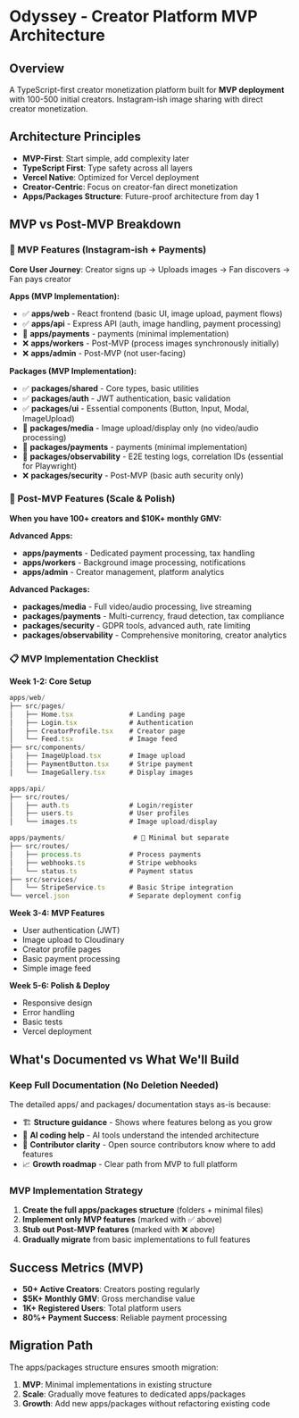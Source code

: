 # Odyssey - Creator Platform MVP Architecture

## Overview
A TypeScript-first creator monetization platform built for **MVP deployment** with 100-500 initial creators. Instagram-ish image sharing with direct creator monetization.

## Architecture Principles
- **MVP-First**: Start simple, add complexity later
- **TypeScript First**: Type safety across all layers
- **Vercel Native**: Optimized for Vercel deployment
- **Creator-Centric**: Focus on creator-fan direct monetization
- **Apps/Packages Structure**: Future-proof architecture from day 1

## MVP vs Post-MVP Breakdown

### 🎯 MVP Features (Instagram-ish + Payments)
**Core User Journey**: Creator signs up → Uploads images → Fan discovers → Fan pays creator

**Apps (MVP Implementation):**
- ✅ **apps/web** - React frontend (basic UI, image upload, payment flows)
- ✅ **apps/api** - Express API (auth, image handling, payment processing)
- 🔄 **apps/payments** - payments (minimal implementation)
- ❌ **apps/workers** - Post-MVP (process images synchronously initially)
- ❌ **apps/admin** - Post-MVP (not user-facing)

**Packages (MVP Implementation):**
- ✅ **packages/shared** - Core types, basic utilities
- ✅ **packages/auth** - JWT authentication, basic validation
- ✅ **packages/ui** - Essential components (Button, Input, Modal, ImageUpload)
- 🔄 **packages/media** - Image upload/display only (no video/audio processing)
- 🔄 **packages/payments** - payments (minimal implementation)
- 🔄 **packages/observability** - E2E testing logs, correlation IDs (essential for Playwright)
- ❌ **packages/security** - Post-MVP (basic auth security only)

### 🚀 Post-MVP Features (Scale & Polish)
**When you have 100+ creators and $10K+ monthly GMV:**

**Advanced Apps:**
- **apps/payments** - Dedicated payment processing, tax handling
- **apps/workers** - Background image processing, notifications
- **apps/admin** - Creator management, platform analytics

**Advanced Packages:**
- **packages/media** - Full video/audio processing, live streaming
- **packages/payments** - Multi-currency, fraud detection, tax compliance
- **packages/security** - GDPR tools, advanced auth, rate limiting
- **packages/observability** - Comprehensive monitoring, creator analytics

### 📋 MVP Implementation Checklist

**Week 1-2: Core Setup**
```typescript
apps/web/
├── src/pages/
│   ├── Home.tsx              # Landing page
│   ├── Login.tsx             # Authentication
│   ├── CreatorProfile.tsx    # Creator page
│   └── Feed.tsx              # Image feed
├── src/components/
│   ├── ImageUpload.tsx       # Image upload
│   ├── PaymentButton.tsx     # Stripe payment
│   └── ImageGallery.tsx      # Display images

apps/api/
├── src/routes/
│   ├── auth.ts               # Login/register
│   ├── users.ts              # User profiles
│   └── images.ts             # Image upload/display

apps/payments/                 # 🔄 Minimal but separate
├── src/routes/
│   ├── process.ts            # Process payments
│   ├── webhooks.ts           # Stripe webhooks
│   └── status.ts             # Payment status
├── src/services/
│   └── StripeService.ts      # Basic Stripe integration
└── vercel.json               # Separate deployment config
```

**Week 3-4: MVP Features**
- User authentication (JWT)
- Image upload to Cloudinary
- Creator profile pages
- Basic payment processing
- Simple image feed

**Week 5-6: Polish & Deploy**
- Responsive design
- Error handling
- Basic tests
- Vercel deployment

## What's Documented vs What We'll Build

### Keep Full Documentation (No Deletion Needed)
The detailed apps/ and packages/ documentation stays as-is because:
- 🏗️ **Structure guidance** - Shows where features belong as you grow
- 🤖 **AI coding help** - AI tools understand the intended architecture
- 👥 **Contributor clarity** - Open source contributors know where to add features
- 📈 **Growth roadmap** - Clear path from MVP to full platform

### MVP Implementation Strategy
1. **Create the full apps/packages structure** (folders + minimal files)
2. **Implement only MVP features** (marked with ✅ above)
3. **Stub out Post-MVP features** (marked with ❌ above)
4. **Gradually migrate** from basic implementations to full features

## Success Metrics (MVP)
- **50+ Active Creators**: Creators posting regularly
- **$5K+ Monthly GMV**: Gross merchandise value
- **1K+ Registered Users**: Total platform users
- **80%+ Payment Success**: Reliable payment processing

## Migration Path
The apps/packages structure ensures smooth migration:
1. **MVP**: Minimal implementations in existing structure
2. **Scale**: Gradually move features to dedicated apps/packages  
3. **Growth**: Add new apps/packages without refactoring existing code
